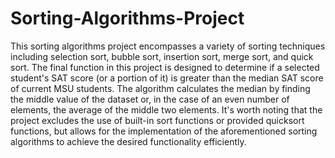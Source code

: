 # Sorting-Algorithms-Project




This sorting algorithms project encompasses a variety of sorting techniques including selection sort, bubble sort, insertion sort, merge sort, and quick sort. The final function in this project is designed to determine if a selected student's SAT score (or a portion of it) is greater than the median SAT score of current MSU students. The algorithm calculates the median by finding the middle value of the dataset or, in the case of an even number of elements, the average of the middle two elements. It's worth noting that the project excludes the use of built-in sort functions or provided quicksort functions, but allows for the implementation of the aforementioned sorting algorithms to achieve the desired functionality efficiently.
